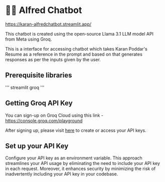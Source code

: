 # 🦙💬 Alfred Chatbot

https://karan-alfredchatbot.streamlit.app/

This chatbot is created using the open-source Llama 3.1 LLM model API from Meta using Groq.

This is a interface for accessing chatbot which takes Karan Poddar's Resume as a reference in the prompt and based on that generates responses as per the inputs given by the user.

## Prerequisite libraries

'''
streamlit
groq
'''

## Getting Groq API Key

You can sign-up on Groq Cloud using this link - https://console.groq.com/playground

After signing up, please visit [here](https://console.groq.com/keys) to create or access your API keys.

## Set up your API Key

Configure your API key as an environment variable. This approach streamlines your API usage by eliminating the need to include your API key in each request. Moreover, it enhances security by minimizing the risk of inadvertently including your API key in your codebase.
